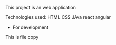 This project is an web application

Technologies used:
HTML 
CSS
JAva
react
angular

* For development

This is file copy
